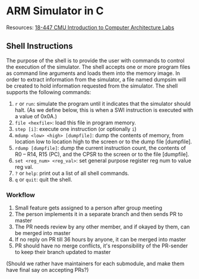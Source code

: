 # ARM Simulator in C

Resources: [18-447 CMU Introduction to Computer Architecture Labs](http://www.ece.cmu.edu/~ece447/s14/doku.php?id=labs)

## Shell Instructions

The purpose of the shell is to provide the user with commands to control the execution of the simulator.
The shell accepts one or more program files as command line arguments and loads them into the memory
image. In order to extract information from the simulator, a file named dumpsim will be created to hold
information requested from the simulator. The shell supports the following commands:

1. `r` or `run`: simulate the program until it indicates that the simulator should halt. (As we define below, this is when a SWI instruction is executed with a value of 0x0A.)
2. `file <hexfile>`: load this file in program memory.
3. `step [i]`: execute one instruction (or optionally `i`)
4. `mdump <low> <high> [dumpfile]`: dump the contents of memory, from location low to location high to the screen or to the dump file [dumpfile].
5. `rdump [dumpfile]`: dump the current instruction count, the contents of R0 – R14, R15 (PC), and the CPSR to the screen or to the file [dumpfile].
6. `set <reg_num> <reg_val>`: set general purpose register reg num to value reg val.
7. `?` or `help`: print out a list of all shell commands.
8. `q` or `quit`: quit the shell.

### Workflow

1. Small feature gets assigned to a person after group meeting
2. The person implements it in a separate branch and then sends PR to master
3. The PR needs review by any other member, and if okayed by them, can be merged into master
4. If no reply on PR till 36 hours by anyone, it can be merged into master
5. PR should have no merge conflicts, it's responsibility of the PR-sender to keep their branch updated to master

(Should we rather have maintainers for each submodule, and make them have final say on accepting PRs?)
